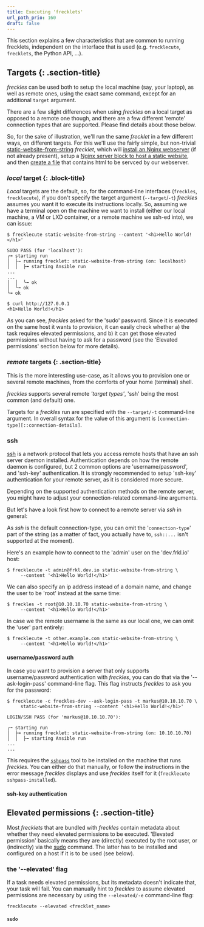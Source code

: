 ```yaml
---
title: Executing 'frecklets'
url_path_prio: 160
draft: false
---
```


This section explains a few characteristics that are common to running frecklets, independent on the
interface that is used (e.g. ``frecklecute``, ``frecklets``, the Python API, ...).



## Targets {: .section-title}
<div class="section-block" markdown="1">

*freckles* can be used both to setup the local machine (say, your laptop), as well as remote ones, using the exact same command, except for an additional ``target`` argument.

There are a few slight differences when using *freckles* on a local target as opposed to a remote one though, and there are a few different 'remote' connection types that are supported. Please find details about those below.

So, for the sake of illustration, we'll run the same *frecklet* in a few different ways, on different targets. For this we'll use the fairly simple, but non-trivial [static-website-from-string](https://freckles.io/frecklets/default/web/static-website-from-string) *frecklet*, which will [install an Nginx webserver](https://freckles.io/frecklets/default/service/webserver-service) (if not already present), setup a [Nginx server block to host a static website](https://freckles.io/frecklets/default/web/static-website-from-folder), and then [create a file](https://freckles.io/frecklets/default/filesystem/file-with-content) that contains html to be servced by our webserver.

### *local* target {: .block-title}

*Local* targets are the default, so, for the command-line interfaces (``freckles``, ``frecklecute``), if you don't specify the target argument (``--target``/``-t``) *freckles* assumes you want it to execute its instructions locally. So, assuming we have a terminal open on the machine we want to install (either our local machine, a VM or LXD container, or a remote machine we ssh-ed into), we can issue:

```console
$ frecklecute static-website-from-string --content '<h1>Hello World!</h1>'

SUDO PASS (for 'localhost'):
╭╼ starting run
│  ├╼ running frecklet: static-website-from-string (on: localhost)
│  │  ├╼ starting Ansible run
...
...
│  │  ╰╼ ok
│  ╰╼ ok
╰╼ ok

$ curl http://127.0.0.1
<h1>Hello World!</h1>
```

As you can see, *freckles* asked for the 'sudo' password. Since it is executed on the same host it wants to
provision, it can easily check whether a) the task requires elevated permissions, and b) it can get those elevated permissions without having to ask for a password (see the 'Elevated permissions' section below for more details).


### *remote* targets {: .section-title}

This is the more interesting use-case, as it allows you to provision one or several remote machines, from the comforts of your home (terminal) shell.

*freckles* supports several remote *'target types'*, 'ssh' being the most common (and default) one.

Targets for a *freckles* run are specified with the ``--target/-t`` command-line argument. In overall syntax for the value of this argument is ``[connection-type][::connection-details]``.

### ssh

[ssh](https://searchsecurity.techtarget.com/definition/Secure-Shell) is a network protocol that lets you access remote hosts that have an ssh server daemon installed. Authentication depends on how the remote daemon is configured, but 2 common options are 'username/password', and 'ssh-key' authentication. It is strongly recommended to setup 'ssh-key' authentication for your remote server, as it is considered more secure.

Depending on the supported authentication methods on the remote server, you might have to adjust your connection-related command-line arguments.

But let's have a look first how to connect to a remote server via *ssh* in general:

As *ssh* is the default connection-type, you can omit the '``connection-type``' part of the string (as a matter of fact, you actually have to, ``ssh::...`` isn't supported at the moment).

Here's an example how to connect to the 'admin' user on the 'dev.frkl.io' host:

```console
$ frecklecute -t admin@frkl.dev.io static-website-from-string \
     --content '<h1>Hello World!</h1>'
```

We can also specify an ip address instead of a domain name, and change the user to be 'root' instead at the same time:

```console
$ freckles -t root@10.10.10.70 static-website-from-string \
     --content '<h1>Hello World!</h1>'
```

In case we the remote username is the same as our local one, we can omit the 'user' part entirely:

```console
$ frecklecute -t other.example.com static-website-from-string \
     --content '<h1>Hello World!</h1>'
```

#### username/password auth

In case you want to provision a server that only supports username/password authentication with *freckles*, you can do that via the '--ask-login-pass' command-line flag. This flag instructs *freckles* to ask you for the password:

```console
$ frecklecute -c freckles-dev --ask-login-pass -t markus@10.10.10.70 \
     static-website-from-string --content '<h1>Hello World!</h1>'

LOGIN/SSH PASS (for 'markus@10.10.10.70'):

╭╼ starting run
│  ├╼ running frecklet: static-website-from-string (on: 10.10.10.70)
│  │  ├╼ starting Ansible run
...
...
```

This requires the [``sshpass``](https://sourceforge.net/projects/sshpass/) tool to be installed on the machine
that runs *freckles*. You can either do that manually, or follow the instructions in the error message *freckles* displays and use *freckles* itself for it (``frecklecute sshpass-installed``).

#### ssh-key authentication

</div>

## Elevated permissions {: .section-title}
<div class="section-block" markdown="1">

Most *frecklets* that are bundled with *freckles* contain metadata about whether they need elevated permissions
to be executed. 'Elevated permission' basically means they are (directly) executed by the root user, or (indirectly) via the [sudo](https://kb.iu.edu/d/amyi) command. The latter has to be installed and configured on a host if it is to be used (see below).

### the '--elevated' flag

If a task needs elevated permissions, but its metadata doesn't indicate that, your task will fail. You can manually hint to *freckles* to assume elevated permissions are necessary by using the ``--elevated/-e`` command-line flag:

```
frecklecute --elevated <frecklet_name>
```

#### ``sudo``

</div>
